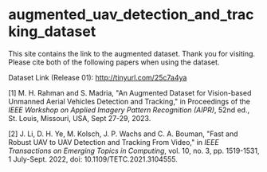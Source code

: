 # augmented_uav_detection_and_tracking_dataset
This site contains the link to the augmented dataset. Thank you for visiting. Please cite both of the following papers when using the dataset.

Dataset Link (Release 01): http://tinyurl.com/25c7a4ya

[1] M. H. Rahman and S. Madria, "An Augmented Dataset for Vision-based Unmanned Aerial Vehicles Detection and Tracking," in Proceedings of the _IEEE Workshop on Applied Imagery Pattern Recognition (AIPR)_, 52nd ed., St. Louis, Missouri, USA, Sept 27-29, 2023.

[2] J. Li, D. H. Ye, M. Kolsch, J. P. Wachs and C. A. Bouman, "Fast and Robust UAV to UAV Detection and Tracking From Video," in _IEEE Transactions on Emerging Topics in Computing_, vol. 10, no. 3, pp. 1519-1531, 1 July-Sept. 2022, doi: 10.1109/TETC.2021.3104555.
